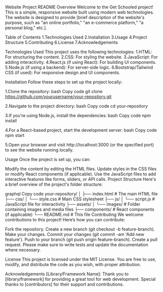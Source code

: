 Website Project README
Overview
Welcome to the Get Schooled project! This is a simple, responsive website built using modern web technologies. The website is designed to provide [brief description of the website's purpose, such as "an online portfolio," "an e-commerce platform," "a personal blog," etc.].

Table of Contents
1.Technologies Used
2.Installation
3.Usage
4.Project Structure
5.Contributing
6.License
7.Acknowledgements

Technologies Used
This project uses the following technologies:
1.HTML: For structuring the content.
2.CSS: For styling the website.
3.JavaScript: For adding interactivity.
4.React.js (if using React): For building UI components.
5.Node.js (if using a backend): For server-side logic.
6.Bootstrap/Tailwind CSS (if used): For responsive design and UI components.

Installation
Follow these steps to set up the project locally:

1.Clone the repository:
bash
Copy code
git clone https://github.com/yourusername/your-repository.git

2.Navigate to the project directory:
bash
Copy code
cd your-repository

3.If you're using Node.js, install the dependencies:
bash
Copy code
npm install

4.For a React-based project, start the development server:
bash
Copy code
npm start

5.Open your browser and visit http://localhost:3000 (or the specified port) to see the website running locally.

Usage
Once the project is set up, you can:

Modify the content by editing the HTML files.
Update styles in the CSS files or modify React components (if applicable).
Use the JavaScript files to add interactive features like forms, sliders, or API calls.
Project Structure
Here's a brief overview of the project's folder structure:

graphql
Copy code
your-repository/
│
├── index.html           # The main HTML file
├── css/
│   └── style.css        # Main CSS stylesheet
├── js/
│   └── script.js        # JavaScript file for interactivity
├── assets/
│   └── images/          # Folder containing images and media files
├── components/          # React components (if applicable)
└── README.md            # This file
Contributing
We welcome contributions to this project! Here’s how you can contribute:

Fork the repository.
Create a new branch (git checkout -b feature-branch).
Make your changes.
Commit your changes (git commit -am 'Add new feature').
Push to your branch (git push origin feature-branch).
Create a pull request.
Please make sure to write tests and update the documentation where necessary.

License
This project is licensed under the MIT License. You are free to use, modify, and distribute the code as you wish, with proper attribution.

Acknowledgements
[Library/Framework Name]: Thank you to [library/framework] for providing a great tool for web development.
Special thanks to [contributors] for their support and contributions.
